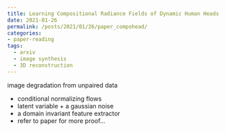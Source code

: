 ```yaml
---
title: Learning Compositional Radiance Fields of Dynamic Human Heads
date: 2021-01-26
permalink: /posts/2021/01/26/paper_compohead/
categories:
- paper-reading
tags:
  - arxiv
  - image synthesis
  - 3D reconstruction
---
```


image degradation from unpaired data
- conditional normalizing flows
- latent variable + a gaussian noise
- a domain invariant feature extractor
- refer to paper for more proof...
